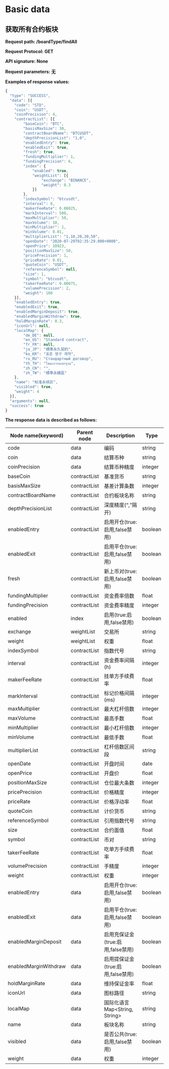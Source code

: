 # Basic data

## 获取所有合约板块

**Request path: /boardType/findAll**

**Request Protocol: GET**

**API signature: None**

**Request parameters: 无**

**Examples of response values:**

```js
{
  "type": "SUCCESS",
  "data": [{
    "code": "STD",
    "coin": "USDT",
    "coinPrecision": 4,
    "contractList": [{
        "baseCoin": "BTC",
        "basisMaxSize": 30,
        "contractBoardName": "BTCUSDT",
        "depthPrecisionList": "1,0",
        "enabledEntry": true,
        "enabledExit": true,
        "fresh": true,
        "fundingMultiplier": 1,
        "fundingPrecision": 6,
        "index": {
            "enabled": true,
            "weightList": [{
                "exchange": "BINANCE",
                "weight": 0.3
            }]
        },
        "indexSymbol": "btcusdt",
        "interval": 8,
        "makerFeeRate": 0.00025,
        "markInterval": 500,
        "maxMultiplier": 50,
        "maxVolume": 10,
        "minMultiplier": 1,
        "minVolume": 0.01,
        "multiplierList": "1,10,20,30,50",
        "openDate": "2020-07-29T02:35:29.000+0000",
        "openPrice": 10923,
        "positionMaxSize": 50,
        "pricePrecision": 1,
        "priceRate": 0.01,
        "quoteCoin": "USDT",
        "referenceSymbol": null,
        "size": 1,
        "symbol": "btcusdt",
        "takerFeeRate": 0.00075,
        "volumePrecision": 2,
        "weight": 100
    }],
    "enabledEntry": true,
    "enabledExit": true,
    "enabledMarginDeposit": true,
    "enabledMarginWithdraw": true,
    "holdMarginRate": 0.3,
    "iconUrl": null,
    "localMap": {
        "de_DE": null,
        "en_US": "Standard contract",
        "fr_FR": null,
        "ja_JP": "標準永久契約",
        "ko_KR": "표준 영구 계약",
        "ru_RU": "Стандартный договор",
        "th_TH": "โซนถาวรมาตรฐาน",
        "zh_CN": "",
        "zh_TW": "標準永續區"
    },
    "name": "标准永续区",
    "visibled": true,
    "weight": 4
  }],
  "arguments": null,
  "success": true
}
```

**The response data is described as follows:**

Node name(keyword) | Parent node | Description | Type
-- | -- | -- | -- |
code | data | 编码 | string
coin | data | 结算币种 | string
coinPrecision | data | 结算币种精度 | integer
baseCoin | contractList | 基准货币 | string
basisMaxSize | contractList | 基差计算条数 | integer
contractBoardName | contractList | 合约板块名称 | string
depthPrecisionList | contractList | 深度精度(“,”隔开) | string
enabledEntry | contractList | 启用开仓(true:启用,false禁用) | boolean
enabledExit | contractList | 启用平仓(true:启用,false禁用) | boolean
fresh | contractList | 新上币对(true:启用,false禁用) | boolean
fundingMultiplier | contractList | 资金费率倍数 | float
fundingPrecision | contractList | 资金费率精度 | integer
enabled | index | 启用(true:启用,false禁用) | boolean
exchange | weightList | 交易所 | string
weight | weightList | 权重 | float
indexSymbol | contractList | 指数代号 | string
interval | contractList | 资金费率间隔(h) | integer
makerFeeRate | contractList | 挂单方手续费率 | float
markInterval | contractList | 标记价格间隔(ms) | integer
maxMultiplier | contractList | 最大杠杆倍数 | integer
maxVolume | contractList | 最高手数 | float
minMultiplier | contractList | 最小杠杆倍数 | integer
minVolume | contractList | 最低手数 | float
multiplierList | contractList | 杠杆倍数区间段 | string
openDate | contractList | 开盘时间 | date
openPrice | contractList | 开盘价 | float
positionMaxSize | contractList | 仓位最大条数 | integer
pricePrecision | contractList | 价格精度 | integer
priceRate | contractList | 价格浮动率 | float
quoteCoin | contractList | 计价货币 | string
referenceSymbol | contractList | 引用指数代号 | string
size | contractList | 合约面值 | float
symbol | contractList | 币对 | string
takerFeeRate | contractList | 吃单方手续费率 | float
volumePrecision  | contractList  | 手精度 | integer
weight  | contractList | 权重 | integer
enabledEntry | data | 启用开仓(true:启用,false禁用) | boolean
enabledExit | data | 启用平仓(true:启用,false禁用) | boolean
enabledMarginDeposit | data | 启用充保证金(true:启用,false禁用) | boolean
enabledMarginWithdraw | data | 启用提保证金(true:启用,false禁用) | boolean
holdMarginRate | data | 维持保证金率 | float
iconUrl | data | 图标路径 | string
localMap | data | 国际化语言Map<String, String> | string
name | data | 板块名称 | string
visibled | data | 是否公共(true:启用,false禁用) | boolean
weight | data | 权重 | integer
